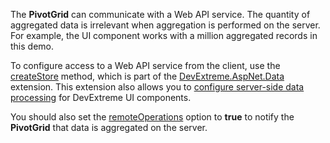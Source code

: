 The **PivotGrid** can communicate with a Web API service. The quantity of aggregated data is irrelevant when aggregation is performed on the server. For example, the UI component works with a million aggregated records in this demo.

To configure access to a Web API service from the client, use the <a href="https://github.com/DevExpress/DevExtreme.AspNet.Data/blob/master/docs/client-side-with-jquery.md#api-reference" target="_blank">createStore</a> method, which is part of the <a href="https://github.com/DevExpress/DevExtreme.AspNet.Data#devextreme-aspnet-data" target="_blank">DevExtreme.AspNet.Data</a> extension. This extension also allows you to <a href="https://github.com/DevExpress/DevExtreme.AspNet.Data/blob/master/docs/server-side-configuration.md" target="_blank">configure server-side data processing</a> for DevExtreme UI components.

You should also set the [remoteOperations](/Documentation/ApiReference/Data_Layer/PivotGridDataSource/Configuration/#remoteOperations) option to **true** to notify the **PivotGrid** that data is aggregated on the server.